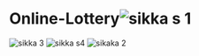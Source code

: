# Online-Lottery![sikka s 1](https://user-images.githubusercontent.com/35676901/187036365-ff5583a5-46fe-4216-824f-f09c4eee5dd9.png)
![sikka 3](https://user-images.githubusercontent.com/35676901/187036383-acad6eb0-79cd-4c49-993f-ea62d83c373a.png)
![sikka s4](https://user-images.githubusercontent.com/35676901/187036386-215c89d4-5bde-4d3c-b728-7babab06a51e.png)
![sikaka 2](https://user-images.githubusercontent.com/35676901/187036387-062cd5c6-1b40-4d72-817a-4074323b1021.png)
